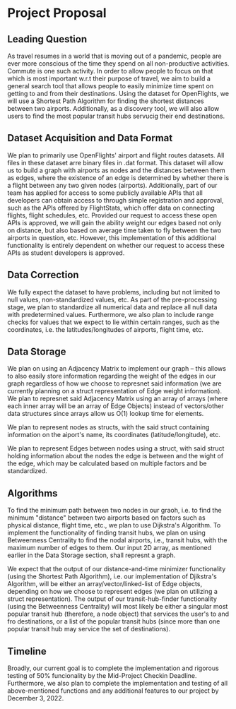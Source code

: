 # Project Proposal 

## Leading Question 

As travel resumes in a world that is moving out of a pandemic, people are ever more conscious of the time they spend on all non-productive activities. Commute is one such activity. In order to allow people to focus on that which is most important w.r.t their purpose of travel, we aim to build a general search tool that allows people to easily minimize time spent on getting to and from their destinations. Using the dataset for OpenFlights, we will use a Shortest Path Algorithm for finding the shortest distances between two airports. Additionally, as a discovery tool, we will also allow users to find the most popular transit hubs servucig their end destinations.

## Dataset Acquisition and Data Format

We plan to primarily use OpenFlights' airport and flight routes datasets. All files in these dataset arre binary files in .dat format. This dataset will allow us to build a graph with airports as nodes and the distances between them as edges, where the existence of an edge is determined by whether there is a flight between any two given nodes (airports). Additionally, part of our team has applied for access to some publicly available APIs that all developers can obtain access to through simple registration and approval, such as the APIs offered by FlightStats, which offer data on connecting flights, flight schedules, etc. Provided our request to access these open APIs is approved, we will gain the ability weight our edges based not only on distance, but also based on average time taken to fly between the two airports in question, etc. However, this implementation of this additional functionality is entirely dependent on whether our request to access these APIs as student developers is approved.

## Data Correction

We fully expect the dataset to have problems, including but not limited to null values, non-standardized values, etc. As part of the pre-processing stage, we plan to standardize all numerical data and replace all null data with predetermined values. Furthermore, we also plan to include range checks for values that we expect to lie within certain ranges, such as the coordinates, i.e. the latitudes/longitudes of airports, flight time, etc.

## Data Storage

We plan on using an Adjacency Matrix to implement our graph – this allows to also easily store information regarding the weight of the edges in our graph regardless of how we choose to represnet said information (we are currently planning on a struct representation of Edge weight information). We plan to represnet said Adjacency Matrix using an array of arrays (where each inner array will be an array of Edge Objects) instead of vectors/other data structures since arrays allow us O(1) lookup time for elements.

We plan to represent nodes as structs, with the said struct containing information on the aiport's name, its coordinates (latitude/longitude), etc.

We plan to represent Edges between nodes using a struct, with said struct holding information about the nodes the edge is between and the wight of the edge, which may be calculated based on multiple factors and be standardized.

## Algorithms
To find the minimum path between two nodes in our graoh, i.e. to find the minimum "distance" between two airports based on factors such as physical distance, flight time, etc., we plan to use Dijkstra's Algorithm. To implement the functionality of finding transit hubs, we plan on using Betweenness Centrality to find the nodal airports, i.e., transit hubs, with the maximum number of edges to them. Our input 2D array, as mentioned earlier in the Data Storage section, shall represnt a graph.

We expect that the output of our distance-and-time minimizer functionality (using the Shortest Path Algorithm), i.e. our implementation of Djikstra's Algorithm, will be either an array/vector/linked-list of Edge objects, depending on how we choose to represent edges (we plan on utilizing a struct representation). The output of our transit-hub-finder functionality (using the Betweenness Centrality) will most likely be either a singular most popular transit hub (therefore, a node object) that services the user's to and fro destinations, or a list of the popular transit hubs (since more than one popular transit hub may service the set of destinations).

## Timeline
Broadly, our current goal is to complete the implementation and rigorous testing of 50% funcionality by the Mid-Project Checkin Deadline. Furthermore, we also plan to complete the implementation and testing of all above-mentioned functions and any additional features to our project by December 3, 2022.